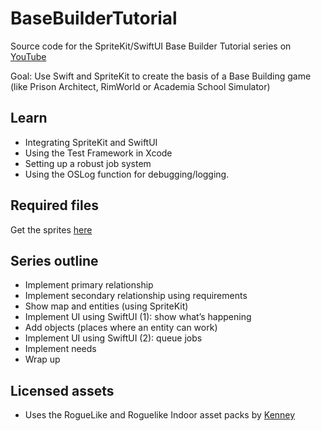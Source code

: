 # BaseBuilderTutorial
Source code for the SpriteKit/SwiftUI Base Builder Tutorial series on [YouTube](https://www.youtube.com/playlist?list=PLhUrOtMlcKDAwFj7p5c7InLojgY1PDon2)

Goal: Use Swift and SpriteKit to create the basis of a Base Building game (like Prison Architect, RimWorld or Academia School Simulator)

## Learn
* Integrating SpriteKit and SwiftUI
* Using the Test Framework in Xcode
* Setting up a robust job system
* Using the OSLog function for debugging/logging.

## Required files
Get the sprites [here](http://maartene.github.io/resources/BaseBuilderTutorial/GraphicAssets.zip)

## Series outline
* Implement primary relationship
* Implement secondary relationship using requirements
* Show map and entities (using SpriteKit)
* Implement UI using SwiftUI (1): show what’s happening
* Add objects (places where an entity can work)
* Implement UI using SwiftUI (2): queue jobs
* Implement needs
* Wrap up

## Licensed assets
* Uses the RogueLike and Roguelike Indoor asset packs by [Kenney](www.kenney.nl)
